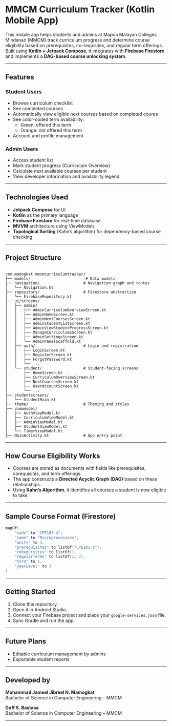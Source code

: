 # MMCM Curriculum Tracker (Kotlin Mobile App)

This mobile app helps students and admins at Mapúa Malayan Colleges Mindanao (MMCM) track curriculum progress and determine course eligibility based on prerequisites, co-requisites, and regular term offerings. Built using **Kotlin + Jetpack Compose**, it integrates with **Firebase Firestore** and implements a **DAG-based course unlocking system**.

---

## Features

### Student Users
- Browse curriculum checklist
- See completed courses
- Automatically view eligible next courses based on completed coures
- See color-coded term availability:
  - Green: offered this term
  - Orange: not offered this term
- Account and profile management

### Admin Users
- Access student list
- Mark student progress (Curriculum Overview)
- Calculate next available courses per student
- View developer information and availability legend

---

## Technologies Used

- **Jetpack Compose** for UI
- **Kotlin** as the primary language
- **Firebase Firestore** for real-time database
- **MVVM** architecture using ViewModels
- **Topological Sorting** (Kahn’s algorithm) for dependency-based course checking

---

## Project Structure

```

com.mamogkat.mmcmcurriculumtracker/
├── models/                        # Data models
├── navigation/                   # Navigation graph and routes
│   └── Navigation.kt
├── repository/                   # Firestore abstraction
│   └── FirebaseRepository.kt
├── ui/screens/
│   ├── admin/
│   │   ├── AdminCurriculumOverviewScreen.kt
│   │   ├── AdminHomeScreen.kt
│   │   ├── AdminNextCoursesScreen.kt
│   │   ├── AdminStudentListScreen.kt
│   │   ├── AdminViewStudentProgressScreen.kt
│   │   ├── ManageCurriculumsScreen.kt
│   │   ├── AdminSettingsScreen.kt
│   │   └── AdminPanelScaffold.kt
│   ├── auth/                     # Login and registration
│   │   ├── LoginScreen.kt
│   │   ├── RegisterScreen.kt
│   │   ├── ForgotPassword.kt
│   │   └── ...
│   └── student/                  # Student-facing screens
│       ├── HomeScreen.kt
│       ├── CurriculumOverviewScreen.kt
│       ├── NextCoursesScreen.kt
│       ├── UserAccountScreen.kt
│       └── ...
├── studentscreens/
│   └── StudentMain.kt
├── theme/                        # Theming and styles
├── viewmodel/
│   ├── AuthViewModel.kt
│   ├── CurriculumViewModel.kt
│   ├── AdminViewModel.kt
│   ├── StudentViewModel.kt
│   └── TimerViewModel.kt
├── MainActivity.kt               # App entry point

````

---

## How Course Eligibility Works

- Courses are stored as documents with fields like prerequisites, corequisites, and term offerings.
- The app constructs a **Directed Acyclic Graph (DAG)** based on these relationships.
- Using **Kahn’s Algorithm**, it identifies all courses a student is now eligible to take.

---

## Sample Course Format (Firestore)

```kotlin
mapOf(
    "code" to "CPE103-4",
    "name" to "Microprocessors",
    "units" to 3,
    "prerequisites" to listOf("CPE101-1"),
    "coRequisites" to listOf(),
    "regularTerms" to listOf(1, 2),
    "term" to 1,
    "yearLevel" to 3
)
````

---

## Getting Started

1. Clone this repository.
2. Open it in Android Studio.
3. Connect your Firebase project and place your `google-services.json` file.
4. Sync Gradle and run the app.

---

## Future Plans

* Editable curriculum management by admins
* Exportable student reports

---

## Developed by

**Mohammad Jameel Jibreel N. Mamogkat**  
Bachelor of Science in Computer Engineering – MMCM

**Duff S. Bastasa**  
Bachelor of Science in Computer Engineering – MMCM


---

```

